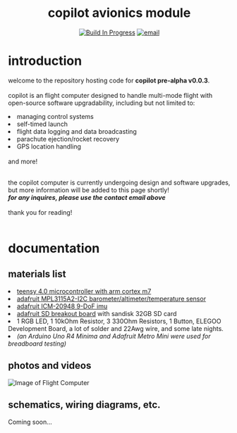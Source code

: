 <!-- header -->

<h1 align="center">copilot avionics module</h1>
<p align="center">
<a href=""><img src="https://img.shields.io/badge/version-pre_alpha_v0.0.3-red" alt="Build In Progress"></a>
<a href="mailto:abhigyaa@uci.edu"><img src="https://img.shields.io/badge/contact-abhigyaa@uci.edu-blue" alt="email"></a>
</p>

<!-- introduction --> 

# introduction 
welcome to the repository hosting code for <b>copilot pre-alpha v0.0.3</b>. <br><br>
copilot is an flight computer designed to handle multi-mode flight with open-source software upgradability, including but not limited to:
<li>managing control systems</li><li>self-timed launch</li><li>flight data logging and data broadcasting</li><li>parachute ejection/rocket recovery</li><li>GPS location handling</li> <br>and more! <br><br>

the copilot computer is currently undergoing design and software upgrades, but more information will be added to this page shortly! <br>
<b><i>for any inquires, please use the contact email above</b></i><br><br>
thank you for reading! <br><br>

<!-- documentation -->

# documentation 
## materials list 
<li> <a href="https://www.pjrc.com/store/teensy40.html">teensy 4.0 microcontroller with arm cortex m7</a> </li>
<li> <a href="https://www.adafruit.com/product/1893?gclid=CjwKCAjwjaWoBhAmEiwAXz8DBbLDT-5seaA8vgF_WWSk99L6WS4i_5ePbcoDpMWpPAwpMfeOV1QisxoCh2IQAvD_BwE">adafruit MPL3115A2-I2C barometer/altimeter/temperature sensor</a></li>
<li> <a href="https://learn.adafruit.com/adafruit-tdk-invensense-icm-20948-9-dof-imu">adafruit ICM-20948 9-DoF imu</a> </li>
<li> <a href="https://www.adafruit.com/product/254">adafruit SD breakout board</a> with sandisk 32GB SD card </li>
<li> 1 RGB LED, 1 10kOhm Resistor, 3 330Ohm Resistors, 1 Button, ELEGOO Development Board, a lot of solder and 22Awg wire, and some late nights. </li>
<li> <i>(an Arduino Uno R4 Minima and Adafruit Metro Mini were used for breadboard testing)</i></li>


## photos and videos 
![Image of Flight Computer](./images/Image1.png)

## schematics, wiring diagrams, etc. 
Coming soon...

